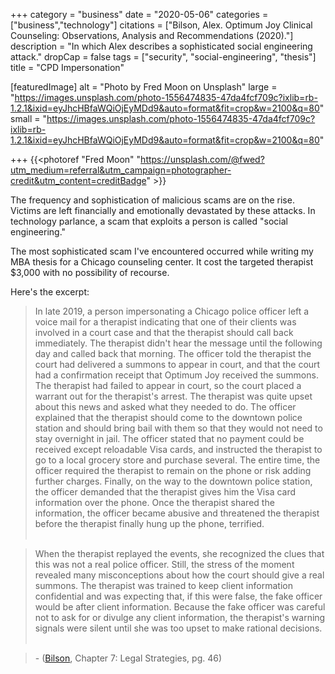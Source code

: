 +++
category = "business"
date = "2020-05-06"
categories = ["business","technology"]
citations = ["Bilson, Alex. Optimum Joy Clinical Counseling: Observations, Analysis and Recommendations (2020)."]
description = "In which Alex describes a sophisticated social engineering attack."
dropCap = false
tags = ["security", "social-engineering", "thesis"]
title = "CPD Impersonation"

[featuredImage]
  alt = "Photo by Fred Moon on Unsplash"
  large = "https://images.unsplash.com/photo-1556474835-47da4fcf709c?ixlib=rb-1.2.1&ixid=eyJhcHBfaWQiOjEyMDd9&auto=format&fit=crop&w=2100&q=80"
  small = "https://images.unsplash.com/photo-1556474835-47da4fcf709c?ixlib=rb-1.2.1&ixid=eyJhcHBfaWQiOjEyMDd9&auto=format&fit=crop&w=2100&q=80"

+++
{{<photoref "Fred Moon" "https://unsplash.com/@fwed?utm_medium=referral&utm_campaign=photographer-credit&utm_content=creditBadge" >}}

The frequency and sophistication of malicious scams are on the rise. Victims are left financially and emotionally devastated by these attacks. In technology parlance, a scam that exploits a person is called "social engineering."

The most sophisticated scam I've encountered occurred while writing my MBA thesis for a Chicago counseling center. It cost the targeted therapist $3,000 with no possibility of recourse.

Here's the excerpt:


> In late 2019, a person impersonating a Chicago police officer left a voice mail for a therapist indicating that one of their clients was involved in a court case and that the therapist should call back immediately. The therapist didn't hear the message until the following day and called back that morning. The officer told the therapist the court had delivered a summons to appear in court, and that the court had a confirmation receipt that Optimum Joy received the summons. The therapist had failed to appear in court, so the court placed a warrant out for the therapist's arrest. The therapist was quite upset about this news and asked what they needed to do. The officer explained that the therapist should come to the downtown police station and should bring bail with them so that they would not need to stay overnight in jail. The officer stated that no payment could be received except reloadable Visa cards, and instructed the therapist to go to a local grocery store and purchase several. The entire time, the officer required the therapist to remain on the phone or risk adding further charges. Finally, on the way to the downtown police station, the officer demanded that the therapist gives him the Visa card information over the phone. Once the therapist shared the information, the officer became abusive and threatened the therapist before the therapist finally hung up the phone, terrified.<br /><br />

> When the therapist replayed the events, she recognized the clues that this was not a real police officer. Still, the stress of the moment revealed many misconceptions about how the court should give a real summons. The therapist was trained to keep client information confidential and was expecting that, if this were false, the fake officer would be after client information. Because the fake officer was careful not to ask for or divulge any client information, the therapist's warning signals were silent until she was too upset to make rational decisions.<br /><br />

> \- ([Bilson](#citations), Chapter 7: Legal Strategies, pg. 46)
